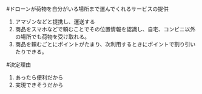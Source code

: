 #ドローンが荷物を自分がいる場所まで運んでくれるサービスの提供

1. アマゾンなどと提携し、運送する
1. 商品をスマホなどで頼むことでその位置情報を認識し、自宅、コンビニ以外の場所でも荷物を受け取れる。
1. 商品を頼むごとにポイントがたまり、次利用するときにポイントで割り引いたりできる。

#決定理由

1. あったら便利だから
1. 実現できそうだから
